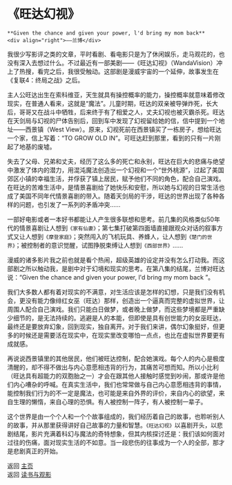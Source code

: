 # 《旺达幻视》

```{admonition} Inspire 
**Given the chance and given your power, l'd bring my mom back**
<div align="right">——兰博</div>
```

我很少写影评之类的文章，平时看剧、看电影只是为了休闲娱乐，走马观花的，也没有深入去想过什么。不过最近有一部美剧——《旺达幻视》（WandaVision）冲上了热搜，看完之后，我很受触动。这部剧是漫威宇宙的一个延伸，故事发生在《复联4：终局之战》之后。

主人公旺达出生在索科维亚，天生就具有操控概率的能力，操控概率就意味着修改现实，在普通人看来，这就是“魔法”。儿童时期，旺达的双亲被导弹炸死，长大后，哥哥又在战斗中牺牲，后来终于有了相爱之人，丈夫幻视也被灭霸杀死。旺达在天剑局与幻视的尸体告别后，回到车中发现了幻视留给她的信，信中提到一个地址——西景镇（West View）。原来，幻视死前在西景镇买了一栋房子，想给旺达一个家，信上写着：“TO GROW  OLD IN”。可旺达赶到那里，看到的只有一片刚起了地基的废墟。

失去了父母、兄弟和丈夫，经历了这么多的死亡和永别，旺达在巨大的悲痛与绝望中激发了体内的潜力，用混沌魔法创造出一个幻视和一个“世外桃源”，过起了美国郊区小镇的幸福生活，并俘获了镇上居民，赋予他们不同的角色，配合自己演戏。在旺达的苦难生活中，是情景喜剧给了她快乐和安慰，所以她与幻视的日常生活也成了美国不同年代情景喜剧的带入。随着天剑局的干涉，旺达的世界出现了各种各样的问题，也引发了一系列的矛盾冲突……

一部好电影或者一本好书都能让人产生很多联想和思考。前几集的风格类似50年代的情景喜剧让人想到`《家有仙妻》`；第七集打破第四面墙直接跟观众对话的叙事方式又让人想到`《摩登家庭》`；突然闯入的飞机玩具、养蜂人，让人想到`《楚门的世界》`；被控制者的意识觉醒，试图挣脱束缚让人想到`《西部世界》`……

漫威的诸多影片我之前也就是看个热闹，超级英雄的设定并没有怎么打动我。而这部剧之所以触动我，是剧中对于幻境和现实的思考。在第八集的结尾，兰博对旺达说：“Given the chance and given your power, l'd bring my mom back ”。

我们大多数人都有着对现实的不满意，对生活应该是怎样的幻想，只是我们没有机会，更没有能力像绯红女巫（旺达）那样，创造出一个逼真而完整的虚拟世界，让周围人配合自己演戏。我们只能白日做梦，或者晚上做梦，而这些梦境都是严重缺少细节的，是无法持续的。逃避是人的本能，但即使是具有创世能力的女巫旺达，最终还是要放弃幻象，回到现实，独自离开。对于我们来讲，偶尔幻象挺好，但更多的时候还是需要活在现实中，在现实里改变哪怕一点点，也比在虚拟世界要更有成就感。

再说说西景镇里的其他居民，他们被旺达控制，配合她演戏。每个人的内心是极度清醒的，却不得不做出与内心意愿相违背的行为，其痛苦可想而知。所以小比利（旺达具有超能力的双胞胎之一）才会在跟其他人接触时感觉到吵闹，那或许是他们内心嘈杂的呼喊。在真实生活中，我们也常常做与自己内心意愿相违背的事情，能控制我们行为的不一定是魔法，也可能是来自外界的评价，来自内心的欲望，来自生理的懒惰，来自心理的恐惧。有人被控制一阵子，有人被控制一辈子。

这个世界是由一个个人和一个个故事组成的，我们经历着自己的故事，也聆听别人的故事，并从那里获得讲好自己故事的力量和智慧。`《旺达幻视》`以喜剧开头，以悲剧结尾，影片充满着科幻与魔法的奇特想象，但其内核探讨还是：我们该如何面对过往的伤痛，面对现实生活的不如意。当一段悲伤的往事成为一个人的全部，那才是悲剧真正的开始。



返回 [主页](../../../intro.md)   
返回 [读书与观影](../../../posts/readingcollection.md)